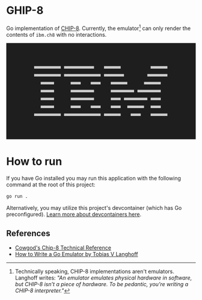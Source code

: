 # GHIP-8

Go implementation of [CHIP-8](https://en.wikipedia.org/wiki/CHIP-8). Currently, the emulator[^1] can only render the contents of `ibm.ch8` with no interactions.

![](./ibm.png)

# How to run

If you have Go installed you may run this application with the following command at the root of this project:

```bash
go run .
```

Alternatively, you may utilize this project's devcontainer (which has Go preconfigured). [Learn more about devcontainers here](https://code.visualstudio.com/docs/devcontainers/containers).


## References

- [Cowgod's Chip-8 Technical Reference](http://devernay.free.fr/hacks/chip8/C8TECH10.HTM#2.2)
- [How to Write a Go Emulator by Tobias V Langhoff](https://tobiasvl.github.io/blog/write-a-chip-8-emulator/)


[^1]: Technically speaking, CHIP-8 implementations aren't emulators. Langhoff writes: *"An emulator emulates physical hardware in software, but CHIP-8 isn’t a piece of hardware. To be pedantic, you’re writing a CHIP-8 interpreter."*